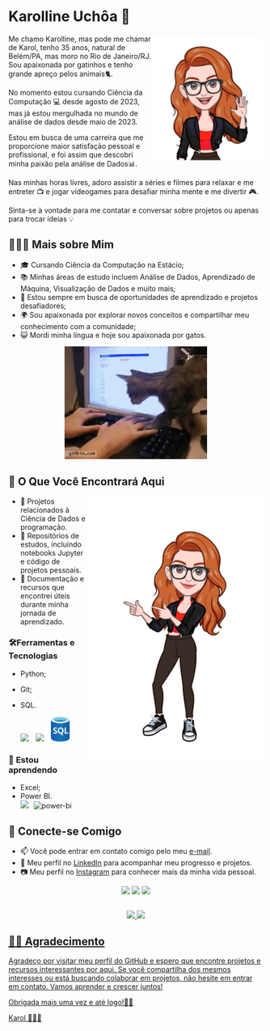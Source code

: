 # Karolline Uchôa 👋

<img align="right" width="220px" src="avatar1.png">

Me chamo Karolline, mas pode me chamar de Karol, tenho 35 anos, natural de Belém/PA, mas moro no Rio de Janeiro/RJ. Sou apaixonada por gatinhos e tenho grande apreço pelos animais🐈.

No momento estou cursando Ciência da Computação 💻 desde agosto de 2023, mas já estou mergulhada no mundo de análise de dados desde maio de 2023.

Estou em busca de uma carreira que me proporcione maior satisfação pessoal e profissional, e foi assim que descobri minha paixão pela análise de Dados📊.

Nas minhas horas livres, adoro assistir a séries e filmes para relaxar e me entreter 📺 e jogar videogames para desafiar minha mente e me divertir 🎮.

Sinta-se à vontade para me contatar e conversar sobre projetos ou apenas para trocar ideias 💡



## 👩🏻‍🦰 Mais sobre Mim

- 🎓 Cursando Ciência da Computação na Estácio;
- 📚 Minhas áreas de estudo incluem Análise de Dados, Aprendizado de Máquina, Visualização de Dados e muito mais;
- 💼 Estou sempre em busca de oportunidades de aprendizado e projetos desafiadores;
- 🌍 Sou apaixonada por explorar novos conceitos e compartilhar meu conhecimento com a comunidade;
- 😺 Mordi minha língua e hoje sou apaixonada por gatos.

<div align="center">
<img src="gif_gato.gif">
</div>

## 🔎 O Que Você Encontrará Aqui

<img align= "right" width="350px" src="avatar2.png">

- 📁 Projetos relacionados à Ciência de Dados e programação.<br/>
- 📝 Repositórios de estudos, incluindo notebooks Jupyter e código de projetos pessoais.<br/>
- 🧠 Documentação e recursos que encontrei úteis durante minha jornada de aprendizado.<br/>

### 🛠️**Ferramentas e Tecnologias**

- Python;
- Git;
- SQL.
  </br>

   <img src="https://icongr.am/devicon/python-original.svg?size=50&color=currentColor" style="margin-right: 10px;">
   <img src="https://icongr.am/devicon/git-original.svg?size=50&color=currentColor" style="margin-right: 10px;">
   <img src="sql_logo.png" height="50" style="margin-right: 10px;">

### 🌱 **Estou aprendendo**

- Excel;
- Power BI.
  </br>
  <img  height="50" src="https://img.icons8.com/color/48/000000/microsoft-excel-2019--v1.png" style="margin-right: 10px;"/><img height="50" src="https://img.icons8.com/color/48/power-bi.png" alt="power-bi" style="margin-right: 10px;"/>
   

## 💬 Conecte-se Comigo

- 📫 Você pode entrar em contato comigo pelo meu [e-mail]("mailto:karolline.uchoa@gmail.com").
- 💼 Meu perfil no [LinkedIn](https://www.linkedin.com/in/karolline-uchoa) para acompanhar meu progresso e projetos.
- 📷 Meu perfil no [Instagram](https://www.instagram.com/karollineuchoa/) para conhecer mais da minha vida pessoal.

<div align="center">
<a href = "mailto:karolline.uchoa@gmail.com"><img src="https://img.shields.io/badge/Gmail-D14836?style=for-the-badge&logo=gmail&logoColor=white" target="_blank"></a>
<a href="https://www.linkedin.com/in/karolline-uchoa" target="_blank"><img src="https://img.shields.io/badge/-LinkedIn-%230077B5?style=for-the-badge&logo=linkedin&logoColor=white" target="_blank"></a>
<a href="https://instagram.com/karollineuchoa" target="_blank"><img src="https://img.shields.io/badge/-Instagram-%23E4405F?style=for-the-badge&logo=instagram&logoColor=white" target="_blank"></a>
</div>

##

<div align="center">
<a href="https://github.com/karollineuchoa">
<img height="180em" src="https://github-readme-stats.vercel.app/api/top-langs/?username=karollineuchoa&layout=compact&langs_count=7&theme=dracula"/>
<img height="180em" src="https://github-readme-stats.vercel.app/api?username=karollineuchoa&show_icons=true&theme=dracula&include_all_commits=true&count_private=true"/>
</div>

## 🤝🏻 Agradecimento

Agradeço por visitar meu perfil do GitHub e espero que encontre projetos e recursos interessantes por aqui. Se você compartilha dos mesmos interesses ou está buscando colaborar em projetos, não hesite em entrar em contato. Vamos aprender e crescer juntos!

Obrigada mais uma vez e até logo!👋🏻

Karol 👩🏻‍🦰
